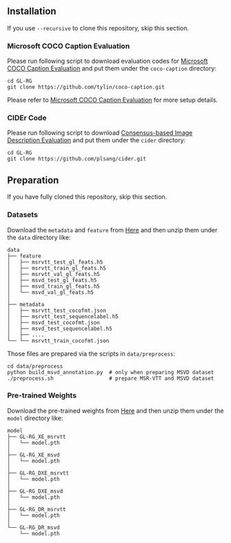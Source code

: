 ## Installation

If you use `--recursive` to clone this repository, skip this section.

### Microsoft COCO Caption Evaluation

Please run following script to download evaluation codes for [Microsoft COCO Caption Evaluation](https://github.com/tylin/coco-caption) and put them under the `coco-caption` directory:

```ba
cd GL-RG
git clone https://github.com/tylin/coco-caption.git
```
Please refer to [Microsoft COCO Caption Evaluation](https://github.com/tylin/coco-caption) for more setup details.

### CIDEr Code

Please run following script to download [Consensus-based Image Description Evaluation](https://github.com/plsang/cider) and put them under the `cider` directory:

```ba
cd GL-RG
git clone https://github.com/plsang/cider.git
```



## Preparation

If you have fully cloned this repository, skip this section.

### Datasets

Download the `metadata` and `feature` from [Here](https://github.com/ylqi/GL-RG/tree/main/data) and then unzip them under the `data` directory like:
```shell
data
├── feature
│   ├── msrvtt_test_gl_feats.h5
│   ├── msrvtt_train_gl_feats.h5
│   ├── msrvtt_val_gl_feats.h5
│   ├── msvd_test_gl_feats.h5
│   ├── msvd_train_gl_feats.h5
│   └── msvd_val_gl_feats.h5
│
├── metadata
│   ├── msrvtt_test_cocofmt.json
│   ├── msrvtt_test_sequencelabel.h5
│   ├── msvd_test_cocofmt.json
│   ├── msvd_test_sequencelabel.h5
│   ├── ....
└── └── msrvtt_train_cocofmt.json
```

Those files are prepared via the scripts in `data/preprocess`:

```ba
cd data/preprocess
python build_msvd_annotation.py  # only when preparing MSVD dataset
./preprocess.sh                  # prepare MSR-VTT and MSVD dataset
```

### Pre-trained Weights

Download the pre-trained weights from [Here](https://github.com/ylqi/GL-RG/tree/main/model) and then unzip them under the `model` directory like:
```shell
model
├── GL-RG_XE_msrvtt
│   └── model.pth
│
├── GL-RG_XE_msvd
│   └── model.pth
│
├── GL-RG_DXE_msrvtt
│   └── model.pth
│
├── GL-RG_DXE_msvd
│   └── model.pth
│
├── GL-RG_DR_msrvtt
│   └── model.pth
│
└── GL-RG_DR_msvd
    └── model.pth
```

